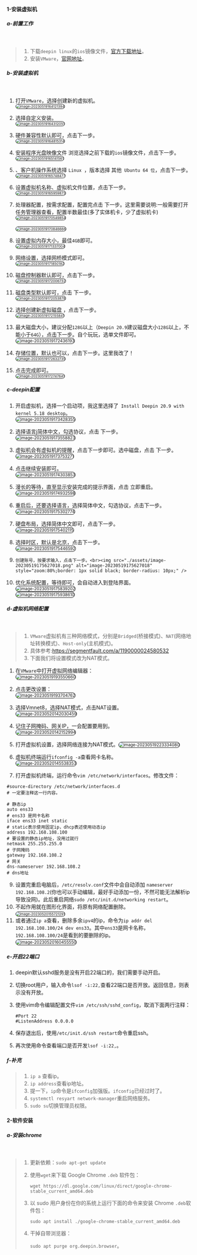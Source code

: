#### 1-安装虚拟机

##### a-前置工作

<br>

>   1.   下载`deepin linux`的`ios`镜像文件，[官方下载地址](https://www.deepin.org/zh/download/)。
>   2.   安装`VMware`，[官网地址](https://www.vmware.com/products/workstation-pro.html)。



##### b-安装虚拟机

<br>

1.   打开`VMware`，选择创建新的虚拟机。<br><img src="./assets/image-20230519164121394.png" alt="image-20230519164121394" style="zoom: 67%; border: 1px solid black; border-radius: 10px;" />

2.   选择自定义安装。<br><img src="./assets/image-20230519164312051.png" alt="image-20230519164312051" style="zoom:67%;border: 1px solid black; border-radius: 10px;" />

3.   硬件兼容性默认即可，点击下一步。<br><img src="./assets/image-20230519164815314.png" alt="image-20230519164815314" style="zoom:67%;border: 1px solid black; border-radius: 10px;" />
4.   安装程序光盘映像文件 浏览选择之前下载的`ios`镜像文件，点击下一步。<br><img src="./assets/image-20230519165141561.png" alt="image-20230519165141561" style="zoom:67%;border: 1px solid black; border-radius: 10px;" />

5.   、客户机操作系统选择 `Linux `，版本选择 其他` Ubuntu 64 位`，点击下一步。<br><img src="./assets/image-20230519165748477.png" alt="image-20230519165748477" style="zoom:67%;border: 1px solid black; border-radius: 10px;" />

7.   设置虚拟机名称、虚拟机文件位置，点击下一步。<br><img src="./assets/image-20230519165959873.png" alt="image-20230519165959873" style="zoom:67%;border: 1px solid black; border-radius: 10px;" />
8.   处理器配置，按需求配置，配置完点击 下一步。这里需要说明:一般需要打开任务管理器查看，配置半数最佳(多了实体机卡，少了虚拟机卡)<br><img src="./assets/image-20230519170549854.png" alt="image-20230519170549854" style="zoom:67%;border: 1px solid black; border-radius: 10px;" /><br><br><img src="./assets/image-20230519170846666.png" alt="image-20230519170846666" style="zoom:67%;border: 1px solid black; border-radius: 10px;" />

9.   设置虚拟内存大小，最佳`4GB`即可。<br><img src="./assets/image-20230519171337004.png" alt="image-20230519171337004" style="zoom:67%;border: 1px solid black; border-radius: 10px;" />
10.   网络设置，选择网桥模式即可。<br><img src="./assets/image-20230519171850182.png" alt="image-20230519171850182" style="zoom:67%;border: 1px solid black; border-radius: 10px;" />
11.   磁盘控制器默认即可，点击下一步。<br><img src="./assets/image-20230519172006732.png" alt="image-20230519172006732" style="zoom:67%;border: 1px solid black; border-radius: 10px;" />
12.   磁盘类型默认即可，点击 下一步。<br><img src="./assets/image-20230519172053878.png" alt="image-20230519172053878" style="zoom:67%;border: 1px solid black; border-radius: 10px;" />

13.   选择创建新虚拟磁盘 ，点击下一步。<br><img src="./assets/image-20230519172155841.png" alt="image-20230519172155841" style="zoom:67%;border: 1px solid black; border-radius: 10px;" />
14.   最大磁盘大小，建议分配`128G`以上（`Deepin 20.9`建议磁盘大小`128G`以上，不能小于`64G`），点击下一步。自个玩玩，选单文件即可。<br><img src="./assets/image-20230519172436193.png" alt="image-20230519172436193" style="zoom:80%;border: 1px solid black; border-radius: 10px;" />
15.   存储位置，默认也可以，点击下一步。这里我改了！<br><img src="./assets/image-20230519172632735.png" alt="image-20230519172632735" style="zoom:67%;border: 1px solid black; border-radius: 10px;" />
16.   点击完成即可。<br><img src="./assets/image-20230519172747641.png" alt="image-20230519172747641" style="zoom:67%;border: 1px solid black; border-radius: 10px;" />



##### c-deepin配置

1.   开启虚拟机，选择一个启动项，我这里选择了` Install Deepin 20.9 with kernel 5.18 desktop`。<br><img src="./assets/image-20230519173428355.png" alt="image-20230519173428355" style="zoom:80%;border: 1px solid black; border-radius: 10px;" />
2.   选择语言j简体中文，勾选协议，点击 下一步。<br><img src="./assets/image-20230519173558823.png" alt="image-20230519173558823" style="zoom:80%;border: 1px solid black; border-radius: 10px;" />
3.   虚拟机会有虚拟机的提醒，点击下一步即可。选中磁盘，点击 下一步。<br><img src="./assets/image-20230519173753271.png" alt="image-20230519173753271" style="zoom: 80%;border: 1px solid black; border-radius: 10px;" />
4.   点击继续安装即可。<br><img src="./assets/image-20230519174303853.png" alt="image-20230519174303853" style="zoom:80%;border: 1px solid black; border-radius: 10px;" />

5.   漫长的等待，直至显示安装完成的提示界面，点击 立即重启。<br><img src="./assets/image-20230519174932598.png" alt="image-20230519174932598" style="zoom:80%;border: 1px solid black; border-radius: 10px;" />
6.   重启后，还要选择语言，选择简体中文，勾选协议，点击下一步。<br><img src="./assets/image-20230519175302774.png" alt="image-20230519175302774" style="zoom:80%;border: 1px solid black; border-radius: 10px;" />

7.   硬盘布局，选择简体中文即可，点击下一步。<br><img src="./assets/image-20230519175402115.png" alt="image-20230519175402115" style="zoom:80%;border: 1px solid black; border-radius: 10px;" />

8.   选择时区，默认是北京，点击下一步。<br><img src="./assets/image-20230519175446592.png" alt="image-20230519175446592" style="zoom:80%;border: 1px solid black; border-radius: 10px;" />
9.     创建账号，按要求输入，点击下一步。<br><img src="./assets/image-20230519175627018.png" alt="image-20230519175627018" style="zoom:80%;border: 1px solid black; border-radius: 10px;" />
10.   优化系统配置，等待即可，会自动进入到登陆界面。<br><img src="./assets/image-20230519175839202.png" alt="image-20230519175839202" style="zoom:80%;border: 1px solid black; border-radius: 10px;" /><br><img src="./assets/image-20230519175938610.png" alt="image-20230519175938610" style="zoom:80%;border: 1px solid black; border-radius: 10px;" />



##### d-虚拟机网络配置

<br>

>   1.   `VMware`虚拟机有三种网络模式，分别是`Bridged`(桥接模式)、`NAT`(网络地址转换模式)、`Host-only`(主机模式)。
>   2.   具体参考:https://segmentfault.com/a/1190000024580532
>   3.   下面我们将设置模式改为NAT模式。

1.   在`VMware`中打开虚拟网络编辑器：<br><img src="./assets/image-20230519193550660.png" alt="image-20230519193550660" style="zoom:80%;border: 1px solid black; border-radius: 10px;" />

2.   点击更改设置：<br><img src="./assets/image-20230519193704762.png" alt="image-20230519193704762" style="zoom:80%;border: 1px solid black; border-radius: 10px;" />

3.    选择Vmnet8，选择NAT模式，点击NAT设置。<br><img src="./assets/image-20230520142030459.png" alt="image-20230520142030459" style="zoom:80%;border: 1px solid black; border-radius: 10px;" />

4.    记住子网掩码、网关IP，一会配置要用到。<br><img src="./assets/image-20230520142152994.png" alt="image-20230520142152994" style="zoom:80%;border: 1px solid black; border-radius: 10px;" />

      

5.    打开虚拟机设置，选择网络连接为NAT模式。<img src="./assets/image-20230519223334080.png" alt="image-20230519223334080" style="zoom:80%;border: 1px solid black; border-radius: 10px;" />

6.   虚拟机终端运行`ifconfig -a`查看网卡名称。<br><img src="./assets/image-20230520145538353.png" alt="image-20230520145538353" style="zoom:80%;border: 1px solid black; border-radius: 10px;" />

7.   打开虚拟机终端，运行命令`vim /etc/network/interfaces`。修改文件：

```text
#source-directory /etc/network/interfaces.d
# 一定要注释这一行内容。

# 静态ip
auto ens33
# ens33 是网卡名称
iface ens33 inet static
# static表示使用固定ip，dhcp表述使用动态ip
address 192.168.108.100
# 要设置的静态ip地址，没用过就行
netmask 255.255.255.0
# 子网掩码
gateway 192.168.108.2
# 网关
dns-nameserver 192.168.108.2
# dns地址
```

9.   设置完重启电脑后，`/etc/resolv.conf`文件中会自动添加 `nameserver 192.168.108.2`(你也可以手动编辑，最好手动添加一份，不然可能无法解析ip导致没网)。此后重启网络`sudo /etc/init.d/networking restart`。
10.   不起作用就在图形化界面，将原有网络配置删除。<br><img src="./assets/image-20230520155721291.png" alt="image-20230520155721291" style="zoom: 67%;border: 1px solid black; border-radius: 10px;" />
11.   或者通过`ip a`查看，删除多余`ipv4`的ip，命令为`ip addr del 192.168.108.100/24 dev ens33`。其中`ens33`是网卡名称，`192.168.108.100/24`是看到的要删除的ip。<br><img src="./assets/image-20230520160455550.png" alt="image-20230520160455550" style="zoom: 80%;border: 1px solid black; border-radius: 10px;" />



##### e-开启22端口

1.   deepin默认sshd服务是没有开启22端口的，我们需要手动开启。

2.   切换root用户，输入命令`lsof -i:22,`查看22端口是否开放。返回信息，则表示没有开放。

3.   使用vim命令编辑配置文件`vim /etc/ssh/sshd_config`，取消下面两行注释：

     ```text
     #Port 22
     #ListenAddress 0.0.0.0
     ```

4.   保存退出后，使用`/etc/init.d/ssh restart`命令重启ssh。

5.   再次使用命令查看端口是否开发`lsof -i:22,`。



##### f-补充

>   1.   `ip a` 查看ip。
>   2.   `ip address`查看ip地址。
>   3.   提一下，`ip`命令是`ifconfig`加强版。`ifconfig`已经过时了。
>   4.   `systemctl resyart network-manager`重启网络服务。
>   5.   `sudo su`切换管理员权限。





#### 2-软件安装

##### a-安装chrome

<br>

>   1.   更新依赖：`sudo apt-get update`
>
>   2.   使用`wget`来下载 Google Chrome `.deb` 软件包：
>
>        `wget https://dl.google.com/linux/direct/google-chrome-stable_current_amd64.deb`
>
>   3.   以 sudo 用户身份在你的系统上运行下面的命令来安装 Chrome `.deb`软件包：
>
>        `sudo apt install ./google-chrome-stable_current_amd64.deb`
>
>   4.   干掉自带浏览器：
>
>        `sudo apt purge org.deepin.browser`。









